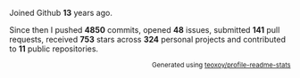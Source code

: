 Joined Github **13** years ago.

Since then I pushed **4850** commits, opened **48** issues, submitted **141** pull requests, received **753** stars across **324** personal projects and contributed to **11** public repositories.

<p align="right"><sub>Generated using <a href="https://github.com/marketplace/actions/profile-readme-stats">teoxoy/profile-readme-stats</a></sub></p>
